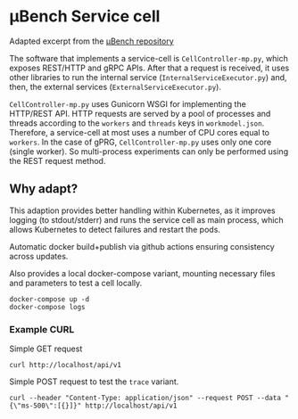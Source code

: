 # µBench Service cell

Adapted excerpt from the [µBench repository](https://github.com/mSvcBench/muBench)

The software that implements a service-cell is `CellController-mp.py`, which exposes REST/HTTP  and gRPC APIs. After that a request is received, it uses other libraries to run the internal service (`InternalServiceExecutor.py`) and, then, the external services (`ExternalServiceExecutor.py`). 

`CellController-mp.py` uses Gunicorn WSGI for implementing the HTTP/REST API. HTTP requests are served by a pool of processes and threads according to the `workers` and `threads` keys in `workmodel.json`. Therefore, a service-cell at most uses a number of CPU cores equal to `workers`. In the case of gPRG, `CellController-mp.py` uses only one core (single worker). So multi-process experiments can only be performed using the REST request method.

## Why adapt?

This adaption provides better handling within Kubernetes, as it improves logging (to stdout/stderr) and runs the service cell as main process, which allows Kubernetes to detect failures and restart the pods.

Automatic docker build+publish via github actions ensuring consistency across updates.

Also provides a local docker-compose variant, mounting necessary files and parameters to test a cell locally.

    docker-compose up -d
    docker-compose logs

### Example CURL

Simple GET request

    curl http://localhost/api/v1
  
Simple POST request to test the `trace` variant.

    curl --header "Content-Type: application/json" --request POST --data "{\"ms-500\":[{}]}" http://localhost/api/v1

